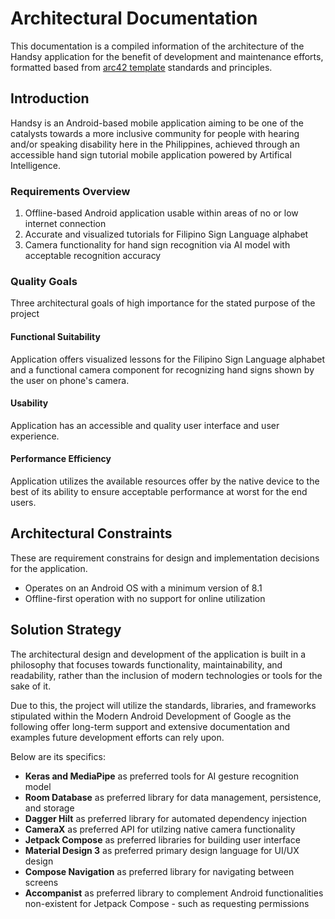 # Architectural Documentation

This documentation is a compiled information of the architecture of the Handsy application for the benefit of development and maintenance efforts, formatted based from [arc42 template](https://www.workingsoftware.dev/software-architecture-documentation-the-ultimate-guide/) standards and principles.

## Introduction

Handsy is an Android-based mobile application aiming to be one of the catalysts towards a more inclusive community for people with hearing and/or speaking disability here in the Philippines, achieved through an accessible hand sign tutorial mobile application powered by Artifical Intelligence.

### Requirements Overview
1. Offline-based Android application usable within areas of no or low internet connection
2. Accurate and visualized tutorials for Filipino Sign Language alphabet
3. Camera functionality for hand sign recognition via AI model with acceptable recognition accuracy 

### Quality Goals

Three architectural goals of high importance for the stated purpose of the project

#### Functional Suitability

Application offers visualized lessons for the Filipino Sign Language alphabet and a functional camera component for recognizing hand signs shown by the user on phone's camera.

#### Usability

Application has an accessible and quality user interface and user experience.

#### Performance Efficiency

Application utilizes the available resources offer by the native device to the best of its ability to ensure acceptable performance at worst for the end users.

## Architectural Constraints

These are requirement constrains for design and implementation decisions for the application.

* Operates on an Android OS with a minimum version of 8.1
* Offline-first operation with no support for online utilization

## Solution Strategy 

The architectural design and development of the application is built in a philosophy that focuses towards functionality, maintainability, and readability, rather than the inclusion of modern technologies or tools for the sake of it.

Due to this, the project will utilize the standards, libraries, and frameworks stipulated within the Modern Android Development of Google as the following offer long-term support and extensive documentation and examples future development efforts can rely upon. 

Below are its specifics:

* **Keras and MediaPipe** as preferred tools for AI gesture recognition model
* **Room Database** as preferred library for data management, persistence, and storage
* **Dagger Hilt** as preferred library for automated dependency injection
* **CameraX** as preferred API for utilzing native camera functionality
* **Jetpack Compose** as preferred libraries for building user interface
* **Material Design 3** as preferred primary design language for UI/UX design 
* **Compose Navigation** as preferred library for navigating between screens
* **Accompanist** as preferred library to complement Android functionalities non-existent for Jetpack Compose - such as requesting permissions
